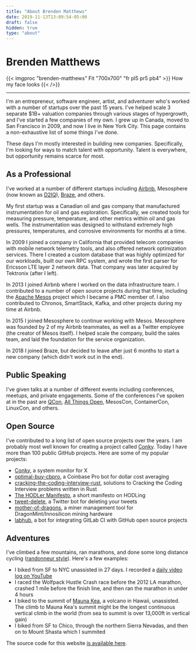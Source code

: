 ```yaml
---
title: "About Brenden Matthews"
date: 2019-11-13T13:09:54-05:00
draft: false
hidden: true
type: "about"
---
```


# Brenden Matthews

{{< imgproc "brenden-matthews" Fit "700x700" "fr pl5 pr5 pb4" >}}
How my face looks
{{< />}}

--------------------------

I'm an entrepreneur, software engineer, artist, and adventurer who's worked with a number of startups over the past 15 years. I've helped scale 3 separate $1B+ valuation companies through various stages of hypergrowth, and I've started a few companies of my own. I grew up in Canada, moved to San Francisco in 2009, and now I live in New York City. This page contains a non-exhaustive list of some things I've done.

These days I'm mostly interested in building new companies. Specifically, I'm
looking for ways to match talent with opportunity. Talent is everywhere, but
opportunity remains scarce for most.

## As a Professional

I've worked at a number of different startups including [Airbnb](https://www.airbnb.com/), Mesosphere
(now known as [D2IQ](https://d2iq.com/)), [Braze](https://www.braze.com/), and others.

My first startup was a Canadian oil and gas company that manufactured instrumentation for oil and gas exploration. Specifically, we created tools for measuring pressure, temperature, and other metrics within oil and gas wells. The instrumentation was designed to withstand extremely high pressures, temperatures, and corrosive environments for months at a time.

In 2009 I joined a company in California that provided telecom companies with mobile network telemetry tools, and also offered network optimization services. There I created a custom database that was highly optimized for our workloads, built our own RPC system, and wrote the first parser for Ericsson LTE layer 2 network data. That company was later acquired by Tektronix (after I left).

In 2013 I joined Airbnb where I worked on the data infrastructure team. I contributed to a number of open source projects during that time, including the [Apache Mesos](https://mesos.apache.org/) project which I became a PMC member of. I also contributed to Chronos, SmartStack, Kafka, and other projects during my time at Airbnb.

In 2015 I joined Mesosphere to continue working with Mesos. Mesosphere was founded by 2 of my Airbnb teammates, as well as a Twitter employee (the creator of Mesos itself). I helped scale the company, build the sales team, and laid the foundation for the service organization.

In 2018 I joined Braze, but decided to leave after just 6 months to start a new company (which didn't work out in the end).

## Public Speaking

I've given talks at a number of different events including conferences, meetups, and private engagements. Some of the conferences I've spoken at in the past are [QCon](https://qconsf.com/), [All Things Open](https://allthingsopen.org/), MesosCon, ContainerCon, LinuxCon, and others.

## Open Source

I've contributed to a long list of open source projects over the years. I am probably most well known for creating a project called [Conky](https://github.com/brndnmtthws/conky). Today I have more than 100 public GitHub projects. Here are some of my popular projects:

- [Conky](https://github.com/brndnmtthws/conky), a system monitor for X
- [optimal-buy-cbpro](https://github.com/brndnmtthws/optimal-buy-cbpro), a Coinbase Pro bot for dollar cost averaging
- [cracking-the-coding-interview-rust](https://github.com/brndnmtthws/cracking-the-coding-interview-rust), solutions to Cracking the Coding Interview problems written in Rust
- [The HODLer Manifesto](https://github.com/brndnmtthws/hodlermanifesto), a short manifesto on HODLing
- [tweet-delete](https://github.com/brndnmtthws/tweet-delete), a Twitter bot for deleting your tweets
- [mother-of-dragons](https://github.com/brndnmtthws/mother-of-dragons), a miner management tool for DragonMint/Innosilicon mining hardware
- [labhub](https://github.com/brndnmtthws/labhub), a bot for integrating GitLab CI with GitHub open source projects

## Adventures

I've climbed a few mountains, ran marathons, and done some long distance cycling ([randonneur style](https://en.wikipedia.org/wiki/Randonneuring)). Here's a few examples:

- I biked from SF to NYC unassisted in 27 days. I recorded a [daily video log on YouTube](https://www.youtube.com/playlist?list=PLfHJt4o9-rmCH1J_DTVoNxrnJiaPUNg_O)
- I raced the Wolfpack Hustle Crash race before the 2012 LA marathon, crashed 1 mile before the finish line, and then ran the marathon in under 4 hours
- I biked to the summit of [Mauna Kea](https://en.wikipedia.org/wiki/Mauna_Kea), a volcano in Hawaii, unassisted. The climb to Mauna Kea's summit might be the longest continuous vertical climb in the world (from sea to summit is over 13,000ft in vertical gain)
- I biked from SF to Chico, through the northern Sierra Nevadas, and then on to Mount Shasta which I summited

The source code for this website [is available here](https://github.com/brndnmtthws/brndn-io).
